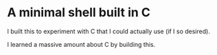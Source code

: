 # A minimal shell built in C

I built this to experiment with C that I could actually use (if I so desired).

I learned a massive amount about C by building this.
